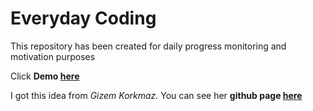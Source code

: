 # Everyday Coding

This repository has been created for daily progress monitoring and motivation purposes

Click **Demo [here](https://ersinisgor.github.io/everyday-coding/index.html)**

I got this idea from <em>Gizem Korkmaz.</em> You can see her **github page [here](https://github.com/gizemnkorkmaz)**
